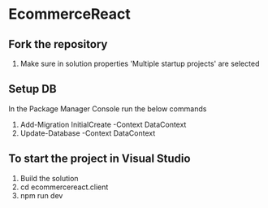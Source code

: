 # EcommerceReact

## Fork the repository
 1. Make sure in solution properties 'Multiple startup projects' are selected

## Setup DB
 In the Package Manager Console run the below commands
 1. Add-Migration InitialCreate -Context DataContext
 2. Update-Database -Context DataContext

## To start the project in Visual Studio
 1. Build the solution
 2. cd ecommercereact.client
 3. npm run dev
